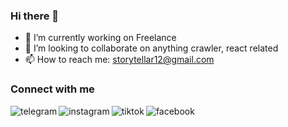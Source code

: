 ### Hi there 👋
- 🔭 I’m currently working on Freelance
- 👯 I’m looking to collaborate on anything crawler, react related
- 📫 How to reach me: storytellar12@gmail.com


### Connect with me

[<img align="left" alt="telegram" src="https://img.shields.io/badge/Telegram-2CA5E0?style=for-the-badge&logo=telegram&logoColor=white" />](https://t.me/taiphiet)
[<img align="left" alt="instagram" src="https://img.shields.io/badge/Instagram-E4405F?style=for-the-badge&logo=instagram&logoColor=white" />](https://www.instagram.com/lehongthaireal/)
[<img align="left" alt="tiktok" src="https://img.shields.io/badge/TikTok-000000?style=for-the-badge&logo=tiktok&logoColor=white" />](https://www.tiktok.com/@lehongthaireal?)
[<img align="left" alt="facebook" src="https://img.shields.io/badge/facebook-%231877F2.svg?&style=for-the-badge&logo=facebook&logoColor=white" />](https://www.facebook.com/LeHongThaiREAL/)

<br>
<br>
